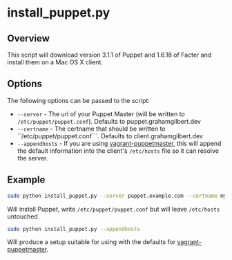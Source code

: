 # install_puppet.py

## Overview

This script will download version 3.1.1 of Puppet and 1.6.18 of Facter and install them on a Mac OS X client.

## Options

The following options can be passed to the script:

* ``--server`` - The url of your Puppet Master (will be written to ``/etc/puppet/puppet.conf``). Defaults to puppet.grahamgilbert.dev
* ``--certname`` - The certname that should be written to ``/etc/puppet/puppet.conf```. Defaults to client.grahamgilbert.dev
* ``--appendhosts`` - If you are using [vagrant-puppetmaster](https://github.com/grahamgilbert/vagrant-puppetmaster), this will append the default information into the client's ``/etc/hosts`` file so it can resolve the server.

## Example

``` bash
sudo python install_puppet.py --server puppet.example.com --certname my-client.example.com
```

Will install Puppet, write ``/etc/puppet/puppet.conf`` but will leave ``/etc/hosts`` untouched.

``` bash
sudo python install_puppet.py --appendhosts
```

Will produce a setup suitable for using with the defaults for [vagrant-puppetmaster](https://github.com/grahamgilbert/vagrant-puppetmaster).